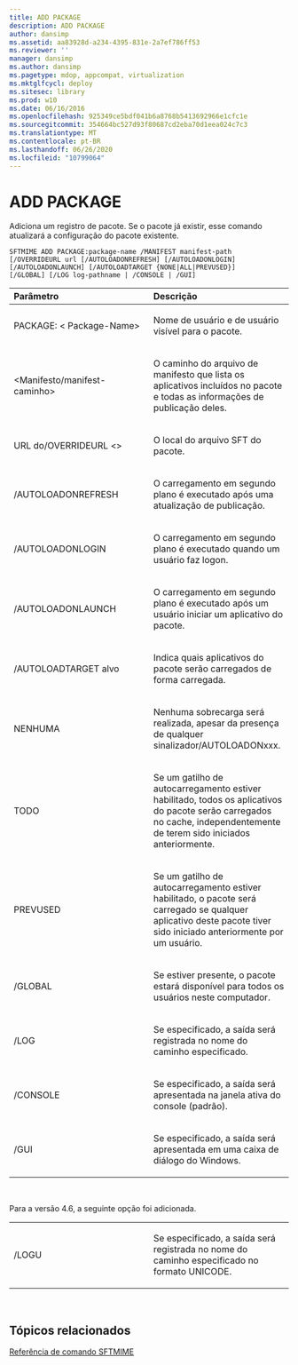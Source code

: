 ```yaml
---
title: ADD PACKAGE
description: ADD PACKAGE
author: dansimp
ms.assetid: aa83928d-a234-4395-831e-2a7ef786ff53
ms.reviewer: ''
manager: dansimp
ms.author: dansimp
ms.pagetype: mdop, appcompat, virtualization
ms.mktglfcycl: deploy
ms.sitesec: library
ms.prod: w10
ms.date: 06/16/2016
ms.openlocfilehash: 925349ce5bdf041b6a8768b5413692966e1cfc1e
ms.sourcegitcommit: 354664bc527d93f80687cd2eba70d1eea024c7c3
ms.translationtype: MT
ms.contentlocale: pt-BR
ms.lasthandoff: 06/26/2020
ms.locfileid: "10799064"
---
```

# ADD PACKAGE


Adiciona um registro de pacote. Se o pacote já existir, esse comando atualizará a configuração do pacote existente.

`SFTMIME ADD PACKAGE:package-name /MANIFEST manifest-path                 [/OVERRIDEURL url [/AUTOLOADONREFRESH] [/AUTOLOADONLOGIN]                 [/AUTOLOADONLAUNCH] [/AUTOLOADTARGET {NONE|ALL|PREVUSED}]                 [/GLOBAL] [/LOG log-pathname | /CONSOLE | /GUI]`

<table>
<colgroup>
<col width="50%" />
<col width="50%" />
</colgroup>
<thead>
<tr class="header">
<th align="left">Parâmetro</th>
<th align="left">Descrição</th>
</tr>
</thead>
<tbody>
<tr class="odd">
<td align="left"><p>PACKAGE: &lt; Package-Name&gt;</p></td>
<td align="left"><p>Nome de usuário e de usuário visível para o pacote.</p></td>
</tr>
<tr class="even">
<td align="left"><p>&lt;Manifesto/manifest-caminho&gt;</p></td>
<td align="left"><p>O caminho do arquivo de manifesto que lista os aplicativos incluídos no pacote e todas as informações de publicação deles.</p></td>
</tr>
<tr class="odd">
<td align="left"><p>URL do/OVERRIDEURL &lt;&gt;</p></td>
<td align="left"><p>O local do arquivo SFT do pacote.</p></td>
</tr>
<tr class="even">
<td align="left"><p>/AUTOLOADONREFRESH</p></td>
<td align="left"><p>O carregamento em segundo plano é executado após uma atualização de publicação.</p></td>
</tr>
<tr class="odd">
<td align="left"><p>/AUTOLOADONLOGIN</p></td>
<td align="left"><p>O carregamento em segundo plano é executado quando um usuário faz logon.</p></td>
</tr>
<tr class="even">
<td align="left"><p>/AUTOLOADONLAUNCH</p></td>
<td align="left"><p>O carregamento em segundo plano é executado após um usuário iniciar um aplicativo do pacote.</p></td>
</tr>
<tr class="odd">
<td align="left"><p>/AUTOLOADTARGET alvo</p></td>
<td align="left"><p>Indica quais aplicativos do pacote serão carregados de forma carregada.</p></td>
</tr>
<tr class="even">
<td align="left"><p>NENHUMA</p></td>
<td align="left"><p>Nenhuma sobrecarga será realizada, apesar da presença de qualquer sinalizador/AUTOLOADONxxx.</p></td>
</tr>
<tr class="odd">
<td align="left"><p>TODO</p></td>
<td align="left"><p>Se um gatilho de autocarregamento estiver habilitado, todos os aplicativos do pacote serão carregados no cache, independentemente de terem sido iniciados anteriormente.</p></td>
</tr>
<tr class="even">
<td align="left"><p>PREVUSED</p></td>
<td align="left"><p>Se um gatilho de autocarregamento estiver habilitado, o pacote será carregado se qualquer aplicativo deste pacote tiver sido iniciado anteriormente por um usuário.</p></td>
</tr>
<tr class="odd">
<td align="left"><p>/GLOBAL</p></td>
<td align="left"><p>Se estiver presente, o pacote estará disponível para todos os usuários neste computador.</p></td>
</tr>
<tr class="even">
<td align="left"><p>/LOG</p></td>
<td align="left"><p>Se especificado, a saída será registrada no nome do caminho especificado.</p></td>
</tr>
<tr class="odd">
<td align="left"><p>/CONSOLE</p></td>
<td align="left"><p>Se especificado, a saída será apresentada na janela ativa do console (padrão).</p></td>
</tr>
<tr class="even">
<td align="left"><p>/GUI</p></td>
<td align="left"><p>Se especificado, a saída será apresentada em uma caixa de diálogo do Windows.</p></td>
</tr>
</tbody>
</table>

 

Para a versão 4.6, a seguinte opção foi adicionada.

<table>
<colgroup>
<col width="50%" />
<col width="50%" />
</colgroup>
<tbody>
<tr class="odd">
<td align="left"><p>/LOGU</p></td>
<td align="left"><p>Se especificado, a saída será registrada no nome do caminho especificado no formato UNICODE.</p></td>
</tr>
</tbody>
</table>

 

## Tópicos relacionados


[Referência de comando SFTMIME](sftmime--command-reference.md)

 

 





